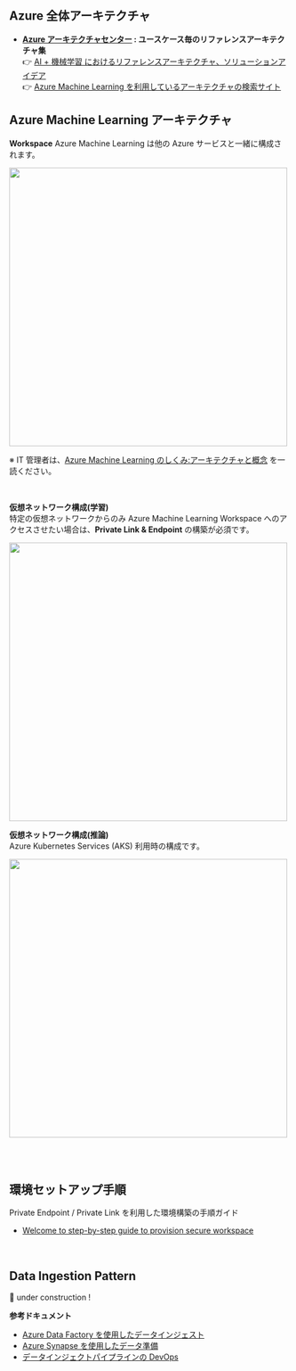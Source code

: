 ## Azure 全体アーキテクチャ
* **[Azure アーキテクチャセンター](https://docs.microsoft.com/ja-JP/azure/architecture/data-guide/big-data/ai-overview) : ユースケース毎のリファレンスアーキテクチャ集**  
    :point_right: [AI + 機械学習 におけるリファレンスアーキテクチャ、ソリューションアイデア](https://docs.microsoft.com/ja-jp/azure/architecture/data-guide/big-data/ai-overview)  
    :point_right: [Azure Machine Learning を利用しているアーキテクチャの検索サイト](https://docs.microsoft.com/ja-jp/azure/architecture/browse/?expanded=azure&products=azure-machine-learning)


## Azure Machine Learning アーキテクチャ

**Workspace**
Azure Machine Learning は他の Azure サービスと一緒に構成されます。

<img src='https://docs.microsoft.com/en-us/azure/machine-learning/media/concept-azure-machine-learning-architecture/architecture.svg' width=500 />

※ IT 管理者は、[Azure Machine Learning のしくみ:アーキテクチャと概念](https://docs.microsoft.com/ja-JP/azure/machine-learning/concept-azure-machine-learning-architecture) を一読ください。

<br>

**仮想ネットワーク構成(学習)**  
特定の仮想ネットワークからのみ Azure Machine Learning Workspace へのアクセスさせたい場合は、**Private Link & Endpoint** の構築が必須です。<br>

<img src='https://docs.microsoft.com/ja-jp/azure/machine-learning/media/how-to-network-security-overview/secure-training-environment.png' width=500>

<br>

**仮想ネットワーク構成(推論)**  
Azure Kubernetes Services (AKS) 利用時の構成です。<br>

<img src='https://docs.microsoft.com/ja-jp/azure/machine-learning/media/how-to-network-security-overview/secure-inferencing-environment.png' width=500>

<br><br>

## 環境セットアップ手順

Private Endpoint / Private Link を利用した環境構築の手順ガイド
- [Welcome to step-by-step guide to provision secure workspace](https://github.com/jhirono/amlsecurity)

<br>

## Data Ingestion Pattern

:construction:	under construction !

**参考ドキュメント**
- [Azure Data Factory を使用したデータインジェスト](https://docs.microsoft.com/ja-jp/azure/machine-learning/how-to-data-ingest-adf)
- [Azure Synapse を使用したデータ準備](https://docs.microsoft.com/ja-jp/azure/machine-learning/how-to-data-prep-synapse-spark-pool)
- [データインジェクトパイプラインの DevOps](https://docs.microsoft.com/ja-JP/azure/machine-learning/how-to-cicd-data-ingestion)